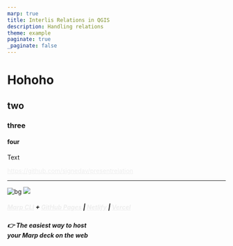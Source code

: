 ```yaml
---
marp: true
title: Interlis Relations in QGIS
description: Handling relations
theme: example
paginate: true
_paginate: false
---
```


# <!--fit-->  Hohoho
## two
### three 
#### four
Text 

https://github.com/signedav/presentrelation

<style scoped>a { color: #eee; }</style>

<!-- This is presenter note. You can write down notes through HTML comment. -->

---

![bg](#123)
![](#fff)

##### <!--fit--> [Marp CLI](https://github.com/marp-team/marp-cli) + [GitHub Pages](https://github.com/pages) | [Netlify](https://www.netlify.com/) | [Vercel](https://vercel.com/)

##### <!--fit--> 👉 The easiest way to host<br />your Marp deck on the web